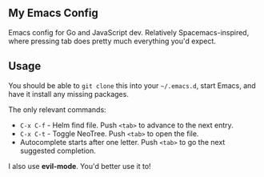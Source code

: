 My Emacs Config
---

Emacs config for Go and JavaScript dev. Relatively Spacemacs-inspired, where pressing tab does pretty much everything you'd expect.

Usage
---

You should be able to `git clone` this into your `~/.emacs.d`, start Emacs, and have it install any missing packages.

The only relevant commands:

- `C-x C-f` - Helm find file. Push `<tab>` to advance to the next entry.
- `C-x C-t` - Toggle NeoTree. Push `<tab>` to open the file.
- Autocomplete starts after one letter. Push `<tab>` to go the next suggested completion.

I also use **evil-mode**. You'd better use it to!
